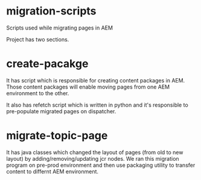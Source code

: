 # migration-scripts
Scripts used while migrating pages in AEM

Project has two sections.
# create-pacakge
It has script which is responsible for creating content packages in AEM.  Those content packages will enable moving pages from one AEM environment to the other.

It also has refetch script which is written in python and it's responsible to pre-populate migrated pages on dispatcher.

# migrate-topic-page
It has java classes which changed the layout of pages (from old to new layout) by adding/removing/updating jcr nodes.  We ran this migration program on pre-prod environment and then use packaging utility to transfer content to differnt AEM environment.
